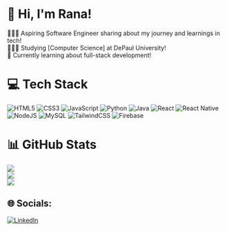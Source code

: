 # 👋 Hi, I'm Rana!
👩🏻‍💻 Aspiring Software Engineer sharing about my journey and learnings in tech!<br/>
👩🏻‍🎓 Studying [Computer Science] at DePaul University!<br/>
💭 Currently learning about full-stack development!<br/>

# 💻 Tech Stack
![HTML5](https://img.shields.io/badge/html5-%23E34F26.svg?style=for-the-badge&logo=html5&logoColor=white)
![CSS3](https://img.shields.io/badge/css3-%231572B6.svg?style=for-the-badge&logo=css3&logoColor=white)
![JavaScript](https://img.shields.io/badge/javascript-%23323330.svg?style=for-the-badge&logo=javascript&logoColor=%23F7DF1E)
![Python](https://img.shields.io/badge/python-3670A0?style=for-the-badge&logo=python&logoColor=ffdd54)
![Java](https://img.shields.io/badge/java-%23ED8B00.svg?style=for-the-badge&logo=openjdk&logoColor=white)
![React](https://img.shields.io/badge/react-%2320232a.svg?style=for-the-badge&logo=react&logoColor=%2361DAFB)
![React Native](https://img.shields.io/badge/react_native-%2320232a.svg?style=for-the-badge&logo=react&logoColor=%2361DAFB)
![NodeJS](https://img.shields.io/badge/node.js-6DA55F?style=for-the-badge&logo=node.js&logoColor=white)
![MySQL](https://img.shields.io/badge/mysql-%2300f.svg?style=for-the-badge&logo=mysql&logoColor=white)
![TailwindCSS](https://img.shields.io/badge/tailwindcss-%2338B2AC.svg?style=for-the-badge&logo=tailwind-css&logoColor=white)
![Firebase](https://img.shields.io/badge/firebase-%23039BE5.svg?style=for-the-badge&logo=firebase)

# 📊 GitHub Stats
![](https://github-readme-stats.vercel.app/api?username=ranasohaib079&theme=midnight-purple&hide_border=false&include_all_commits=true&count_private=true)<br/>
![](https://github-readme-streak-stats.herokuapp.com/?user=ranasohaib079&theme=midnight-purple&hide_border=false)<br/>
![](https://github-profile-trophy.vercel.app/?username=ranasohaib079&theme=midnight-purple&no-frame=false&no-bg=true&margin-w=4)<br/>

## 🌐 Socials:
[![LinkedIn](https://img.shields.io/badge/LinkedIn-%230077B5.svg?logo=linkedin&logoColor=white)](https://linkedin.com/in/rana-hani-93356a251) 
